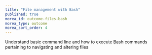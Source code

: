 ```yaml
---
title: "File management with Bash"
published: true
morea_id: outcome-files-bash
morea_type: outcome
morea_sort_order: 4
---
```

Understand basic command line and how to execute Bash commands pertaining to navigating and altering files
